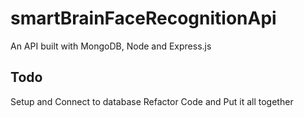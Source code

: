 # smartBrainFaceRecognitionApi
An API built with MongoDB, Node and Express.js

## Todo
Setup and Connect to database
Refactor Code and Put it all together 
